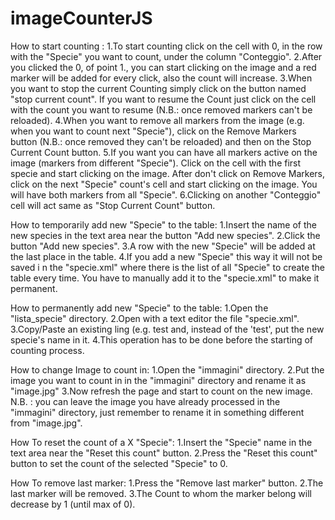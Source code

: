 # imageCounterJS

How to start counting :
1.To start counting click on the cell with 0, in the row with the "Specie" you want to count, under the column "Conteggio".
2.After you clicked the 0, of point 1., you can start clicking on the image and a red marker will be added for every click, also the count will increase.
3.When you want to stop the current Counting simply click on the button named "stop current count". If you want to resume the Count just click on the cell with the count you want to resume (N.B.: once removed markers can't be reloaded).
4.When you want to remove all markers from the image (e.g. when you want to count next "Specie"), click on the Remove Markers button (N.B.: once removed they can't be reloaded) and then on the Stop Current Count button.
5.If you want you can have all markers active on the image (markers from different "Specie"). Click on the cell with the first specie and start clicking on the image. After don't click on Remove Markers, click on the next "Specie" count's cell and start clicking on the image. You will have both markers from all "Specie".
6.Clicking on another "Conteggio" cell will act same as "Stop Current Count" button.

How to temporarily add new "Specie" to the table:
1.Insert the name of the new species in the text area near the button "Add new species".
2.Click the button "Add new species".
3.A row with the new "Specie" will be added at the last place in the table.
4.If you add a new "Specie" this way it will not be saved i n the "specie.xml" where there is the list of all "Specie" to create the table every time. You have to manually add it to the "specie.xml" to make it permanent.

How to permanently add new "Specie" to the table:
1.Open the "lista_specie" directory.
2.Open with a text editor the file "specie.xml".
3.Copy/Paste an existing ling (e.g. <specie><name>test</name></specie> and, instead of the 'test', put the new specie's name in it.
4.This operation has to be done before the starting of counting process.

How to change Image to count in:
1.Open the "immagini" directory.
2.Put the image you want to count in in the "immagini" directory and rename it as "image.jpg"
3.Now refresh the page and start to count on the new image.
N.B. : you can leave the image you have already processed in the "immagini" directory, just remember to rename it in something different from "image.jpg".

How To reset the count of a X "Specie":
1.Insert the "Specie" name in the text area near the "Reset this count" button.
2.Press the "Reset this count" button to set the count of the selected "Specie" to 0.

How To remove last marker:
1.Press the "Remove last marker" button.
2.The last marker will be removed.
3.The Count to whom the marker belong will decrease by 1 (until max of 0).
